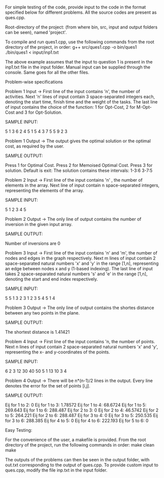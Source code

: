 For simple testing of the code, provide input to the code in the format specified below for different problems. All the source codes are present as ques<problem-number>.cpp. 

Root-directory of the project: (from where bin, src, input and output folders can be seen), named 'project'.

To compile and run ques1.cpp, use the following commands from the root directory of the project, in order:
	g++ src/ques1.cpp -o bin/ques1
	./bin/ques1 < input/inp1.txt

The above example assumes that the input to question 1 is present in the inp1.txt file in the input folder. Manual input can be supplied through the console. Same goes for all the other files.

Problem-wise specifications

Problem 1 Input -> First line of the input contains 'n', the number of activities. Next 'n' lines of input contain 3 space-separated integers each, denoting the start time, finish time and the weight of the tasks. The last line of input contains the choice of the function: 1 for Opt-Cost, 2 for M-Opt-Cost and 3 for Opt-Solution.

SAMPLE INPUT:

5
1 3 6
2 4 5
1 5 4
3 7 5
5 9 2
3

Problem 1 Output -> The output gives the optimal solution or the optimal cost, as required by the user.

SAMPLE OUTPUT:

Press 1 for Optimal Cost.
Press 2 for Memoised Optimal Cost.
Press 3 for solution.
Default is exit: The solution contains these intervals:
1-3:6
3-7:5

Problem 2 Input -> First line of the input contains 'n' , the number of elements in the array. Next line of input contain n space-separated integers, representing the elements of the array.

SAMPLE INPUT:

5
1 2 3 4 5

Problem 2 Output -> The only line of output contains the number of inversion in the given input array.

SAMPLE OUTPUT:

Number of inversions are 0

Problem 3 Input -> First line of the input contains 'n' and 'm', the number of nodes and edges in the graph respectively. Next m lines of input contain 2 space-separated natural numbers 'x' and 'y' in the range [1,n], representing an edge between nodes x and y (1-based indexing). The last line of input takes 2 space-separated natural numbers 's' and 'e' in the range [1,n], denoting the start and end index respectively.

SAMPLE INPUT:

5 5
1 3
2 3
1 2
3 5
4 5
1 4

Problem 3 Output -> The only line of output contains the shortes distance between any two points in the plane.

SAMPLE OUTPUT:

The shortest distance is 1.41421

Problem 4 Input -> First line of the input contains 'n, the number of points. Next n lines of input contain 2 space-separated natural numbers 'x' and 'y', representing the x- and y-coordinates of the points.

SAMPLE INPUT:

6
2 3
12 30
40 50
5 1
13 10
3 4

Problem 4 Output -> There will be n*(n-1)/2 lines in the output. Every line denotes the error for the set of points [i,j].

SAMPLE OUTPUT:

Eij for 1 to 2: 0
Eij for 1 to 3: 1.78572
Eij for 1 to 4: 68.6724
Eij for 1 to 5: 269.643
Eij for 1 to 6: 288.487
Eij for 2 to 3: 0
Eij for 2 to 4: 46.5742
Eij for 2 to 5: 264.221
Eij for 2 to 6: 288.487
Eij for 3 to 4: 0
Eij for 3 to 5: 250.535
Eij for 3 to 6: 288.385
Eij for 4 to 5: 0
Eij for 4 to 6: 222.193
Eij for 5 to 6: 0

Easy Testing:

For the convenience of the user, a makefile is provided. From the root directory of the project, run the following commands in order:
	make clean
	make

The outputs of the problems can then be seen in the output folder, with out<number>.txt corresponding to the output of ques<number>.cpp. To provide custom input to ques<number>.cpp, modify the file inp<number>.txt in the input folder.
